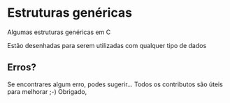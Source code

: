 # Estruturas genéricas

Algumas estruturas genéricas em C

Estão desenhadas para serem utilizadas com qualquer tipo de dados

## Erros?

Se encontrares algum erro, podes sugerir...
Todos os contributos são úteis para melhorar ;-)
Obrigado,
